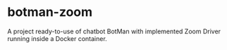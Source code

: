 # botman-zoom
A project ready-to-use of chatbot BotMan with implemented Zoom Driver running inside a Docker container.
